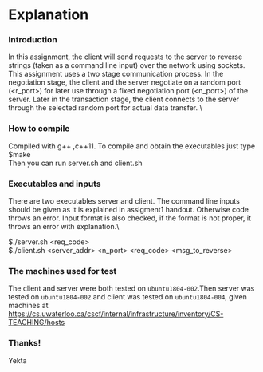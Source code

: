 # Explanation
### Introduction
In this assignment, the client will send requests to the server to reverse strings (taken as a command
line input) over the network using sockets. \
This assignment uses a two stage communication process. In the negotiation stage, the client and the
server negotiate on a random port (<r_port>) for later use through a fixed negotiation port (<n_port>)
of the server. Later in the transaction stage, the client connects to the server through the selected
random port for actual data transfer. \
### How to compile
Compiled with g++ ,c++11. To compile and obtain the executables just type\
$make\
Then you can run server.sh and client.sh
### Executables and inputs
There are two executables server and client. The command line inputs should be given as it is explained in assigment1 handout. Otherwise code throws an error. Input format is also checked, if the format is not proper, it throws an error with explanation.\

$./server.sh <req_code> \
$./client.sh <server_addr> <n_port> <req_code> <msg_to_reverse>
  
### The machines used for test
The client and server were both tested on `ubuntu1804-002`.Then server was tested on `ubuntu1804-002` and client was tested on  `ubuntu1804-004`, given machines at https://cs.uwaterloo.ca/cscf/internal/infrastructure/inventory/CS-TEACHING/hosts
### Thanks!
Yekta
